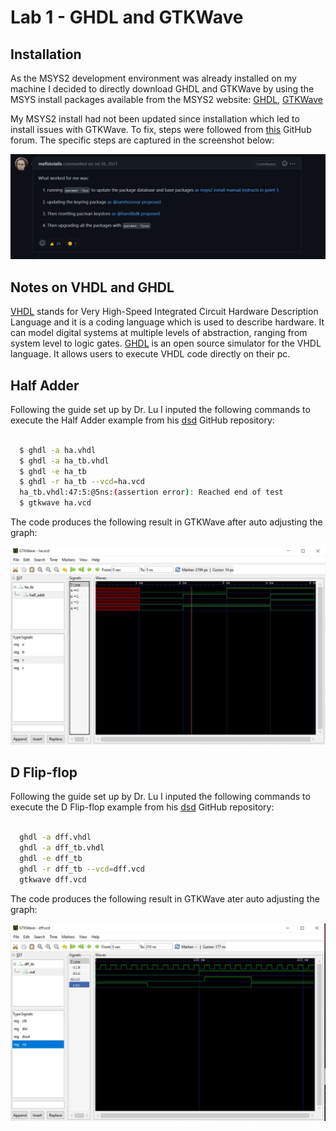 # Lab 1 - GHDL and GTKWave

## Installation

As the MSYS2 development environment was already installed on my machine I decided to directly download GHDL and GTKWave by using the MSYS install packages available from the MSYS2 website: [GHDL](https://packages.msys2.org/package/mingw-w64-x86_64-ghdl), [GTKWave](https://packages.msys2.org/package/mingw-w64-x86_64-gtkwave?repo=mingw64)

My MSYS2 install had not been updated since installation which led to install issues with GTKWave. To fix, steps were followed from [this](https://github.com/msys2/MSYS2-packages/issues/2343#issuecomment-780121556) GitHub forum. The specific steps are captured in the screenshot below:

![Screenshot of solution](Code_Solution.jpg)

## Notes on VHDL and GHDL

[VHDL](https://en.wikipedia.org/wiki/VHDL) stands for Very High-Speed Integrated Circuit Hardware Description Language and it is a coding language which is used to describe hardware. It can model digital systems at multiple levels of abstraction, ranging from system level to logic gates. [GHDL](http://ghdl.free.fr/) is an open source simulator for the VHDL language. It allows users to execute VHDL code directly on their pc.  

## Half Adder

Following the guide set up by Dr. Lu I inputed the following commands to execute the Half Adder example from his [dsd](https://github.com/kevinwlu/dsd/tree/master/ghdl) GitHub repository:

```bash

  $ ghdl -a ha.vhdl
  $ ghdl -a ha_tb.vhdl
  $ ghdl -e ha_tb
  $ ghdl -r ha_tb --vcd=ha.vcd
  ha_tb.vhdl:47:5:@5ns:(assertion error): Reached end of test
  $ gtkwave ha.vcd
```

The code produces the following result in GTKWave after auto adjusting the graph:

![GTKWave result Half adder](GTKWave-Half_adder.JPG)

## D Flip-flop

Following the guide set up by Dr. Lu I inputed the following commands to execute the D Flip-flop example from his [dsd](https://github.com/kevinwlu/dsd/tree/master/ghdl) GitHub repository:

```bash

  ghdl -a dff.vhdl
  ghdl -a dff_tb.vhdl
  ghdl -e dff_tb
  ghdl -r dff_tb --vcd=dff.vcd
  gtkwave dff.vcd
```

The code produces the following result in GTKWave ater auto adjusting the graph:

![GTKWave result D Flip-flop](D_Flip-flop.JPG)
